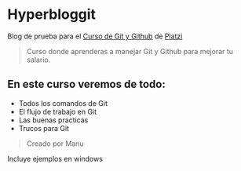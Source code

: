 # Hyperbloggit 
Blog de prueba para el [Curso de Git y Github](https://platzi.com/cursos/git-github/) de [Platzi](https://platzi.com)
> Curso donde aprenderas a manejar Git y Github para mejorar tu salario.

## En este curso veremos de todo:
* Todos los comandos de Git
* El flujo de trabajo en Git
* Las buenas practicas
* Trucos para Git

> Creado por Manu

Incluye ejemplos en windows
